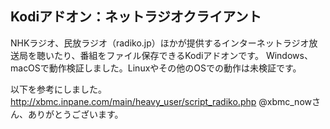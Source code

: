 ## Kodiアドオン：ネットラジオクライアント

NHKラジオ、民放ラジオ（radiko.jp）ほかが提供するインターネットラジオ放送局を聴いたり、番組をファイル保存できるKodiアドオンです。
Windows、macOSで動作検証しました。Linuxやその他のOSでの動作は未検証です。

以下を参考にしました。
http://xbmc.inpane.com/main/heavy_user/script_radiko.php
@xbmc_nowさん、ありがとうございます。
